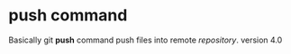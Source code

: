 push command
==============

Basically git **push** command push files into remote *repository*.
version 4.0

